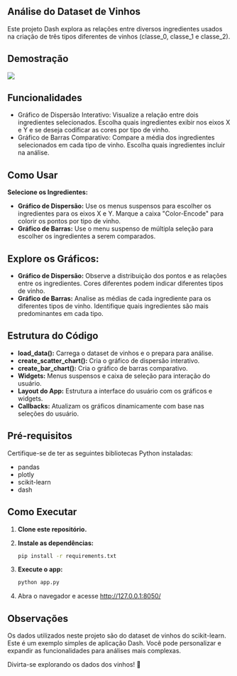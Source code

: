 ## Análise do Dataset de Vinhos
Este projeto Dash explora as relações entre diversos ingredientes usados na criação de três tipos diferentes de vinhos (classe_0, classe_1 e classe_2).

## Demostração

![](https://i.imgur.com/fXt1vtz.png)

## Funcionalidades

 - Gráfico de Dispersão Interativo: Visualize a relação entre dois ingredientes selecionados. Escolha quais ingredientes exibir nos eixos X e Y e se deseja codificar as cores por tipo de vinho.
 - Gráfico de Barras Comparativo: Compare a média dos ingredientes selecionados em cada tipo de vinho. Escolha quais ingredientes incluir na análise.

## Como Usar

**Selecione os Ingredientes:**

 - **Gráfico de Dispersão:** Use os menus suspensos para escolher os ingredientes para os eixos X e Y. Marque a caixa "Color-Encode" para colorir os pontos por tipo de vinho.
 - **Gráfico de Barras:** Use o menu suspenso de múltipla seleção para escolher os ingredientes a serem comparados.

## Explore os Gráficos:

 - **Gráfico de Dispersão:** Observe a distribuição dos pontos e as relações entre os ingredientes. Cores diferentes podem indicar diferentes tipos de vinho.
 - **Gráfico de Barras:** Analise as médias de cada ingrediente para os diferentes tipos de vinho. Identifique quais ingredientes são mais predominantes em cada tipo.

## Estrutura do Código

 - **load_data():** Carrega o dataset de vinhos e o prepara para análise.
 - **create_scatter_chart():** Cria o gráfico de dispersão interativo.
 - **create_bar_chart():** Cria o gráfico de barras comparativo.
 - **Widgets:** Menus suspensos e caixa de seleção para interação do usuário.
 - **Layout do App:** Estrutura a interface do usuário com os gráficos e widgets.
 - **Callbacks:** Atualizam os gráficos dinamicamente com base nas seleções do usuário.

## Pré-requisitos

Certifique-se de ter as seguintes bibliotecas Python instaladas:

 - pandas
 - plotly
 - scikit-learn
- dash

## Como Executar

1. **Clone este repositório.**
   
2. **Instale as dependências:**
   ```bash
   pip install -r requirements.txt
   
3. **Execute o app:**
   ```bash
   python app.py

4. Abra o navegador e acesse http://127.0.0.1:8050/

## Observações
Os dados utilizados neste projeto são do dataset de vinhos do scikit-learn.
Este é um exemplo simples de aplicação Dash. Você pode personalizar e expandir as funcionalidades para análises mais complexas.

Divirta-se explorando os dados dos vinhos! 🍷
